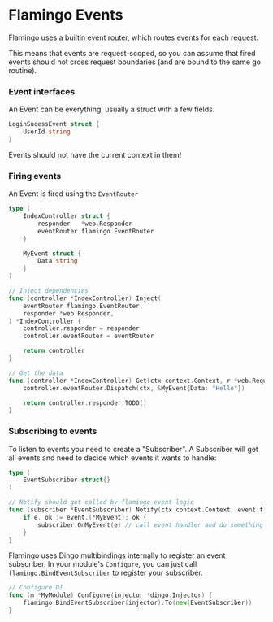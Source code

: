 # Flamingo Events

Flamingo uses a builtin event router, which routes events for each request.

This means that events are request-scoped, so you can assume that fired events should not
cross request boundaries (and are bound to the same go routine).

### Event interfaces

An Event can be everything, usually a struct with a few fields.

```go
LoginSucessEvent struct {
    UserId string
}
```

Events should not have the current context in them!

### Firing events

An Event is fired using the `EventRouter` 

```go
type (
	IndexController struct {
		responder   *web.Responder
		eventRouter flamingo.EventRouter
	}

	MyEvent struct {
		Data string
	}
)

// Inject dependencies
func (controller *IndexController) Inject(
	eventRouter flamingo.EventRouter,
	responder *web.Responder,
) *IndexController {
	controller.responder = responder
	controller.eventRouter = eventRouter

	return controller
}

// Get the data
func (controller *IndexController) Get(ctx context.Context, r *web.Request) web.Result {
	controller.eventRouter.Dispatch(ctx, &MyEvent{Data: "Hello"})

	return controller.responder.TODO()
}
```

### Subscribing to events

To listen to events you need to create a "Subscriber". 
A Subscriber will get all events and need to decide which events it wants to handle:

```go
type (
	EventSubscriber struct{}
)

// Notify should get called by flamingo event logic
func (subscriber *EventSubscriber) Notify(ctx context.Context, event flamingo.Event) {
	if e, ok := event.(*MyEvent); ok {
		subscriber.OnMyEvent(e) // call event handler and do something
	}
}
```

Flamingo uses Dingo multibindings internally to register an event subscriber. In your module's `Configure`,
you can just call `flamingo.BindEventSubscriber` to register your subscriber.

```go
// Configure DI
func (m *MyModule) Configure(injector *dingo.Injector) {
	flamingo.BindEventSubscriber(injector).To(new(EventSubscriber))
}
```